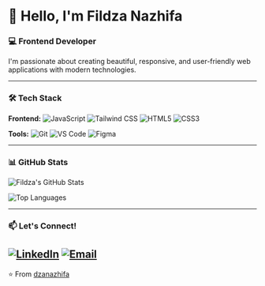 # 👋 Hello, I'm Fildza Nazhifa

### 💻 Frontend Developer

I'm passionate about creating beautiful, responsive, and user-friendly web applications with modern technologies.

---

### 🛠️ Tech Stack

**Frontend:**
![JavaScript](https://img.shields.io/badge/-JavaScript-F7DF1E?style=flat-square&logo=javascript&logoColor=black)
![Tailwind CSS](https://img.shields.io/badge/-Tailwind%20CSS-38B2AC?style=flat-square&logo=tailwind-css&logoColor=white)
![HTML5](https://img.shields.io/badge/-HTML5-E34F26?style=flat-square&logo=html5&logoColor=white)
![CSS3](https://img.shields.io/badge/-CSS3-1572B6?style=flat-square&logo=css3&logoColor=white)

**Tools:**
![Git](https://img.shields.io/badge/-Git-F05032?style=flat-square&logo=git&logoColor=white)
![VS Code](https://img.shields.io/badge/-VS%20Code-007ACC?style=flat-square&logo=visual-studio-code&logoColor=white)
![Figma](https://img.shields.io/badge/-Figma-F24E1E?style=flat-square&logo=figma&logoColor=white)

---

### 📊 GitHub Stats

![Fildza's GitHub Stats](https://github-readme-stats.vercel.app/api?username=naazhiifa&show_icons=true&theme=radical)

![Top Languages](https://github-readme-stats.vercel.app/api/top-langs/?username=naazhiifa&layout=compact&theme=radical)

---

### 📫 Let's Connect!

[![LinkedIn](https://img.shields.io/badge/LinkedIn-0077B5?style=for-the-badge&logo=linkedin&logoColor=white)](https://www.linkedin.com/in/dzanazhifa/)
[![Email](https://img.shields.io/badge/Email-D14836?style=for-the-badge&logo=gmail&logoColor=white)](mailto:fildzanazhifautomo@gmail.com)
---

⭐️ From [dzanazhifa](https://github.com/naazhiifa)
